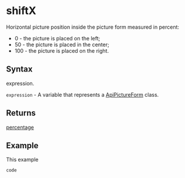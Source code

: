 # shiftX

Horizontal picture position inside the picture form measured in percent:
- 0 - the picture is placed on the left;
- 50 - the picture is placed in the center;
- 100 - the picture is placed on the right.

## Syntax

expression.

`expression` - A variable that represents a [ApiPictureForm](../ApiPictureForm.md) class.

## Returns

[percentage](./percentage.md)

## Example

This example

```javascript
code
```